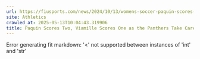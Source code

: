 ```yaml
---
url: https://fiusports.com/news/2024/10/13/womens-soccer-paquin-scores-2-viamille-scores-1-as-the-panthers-take-care-of-sam-houston.aspx
site: Athletics
crawled_at: 2025-05-13T10:04:43.319906
title: Paquin Scores Two, Viamille Scores One as the Panthers Take Care of Sam Houston - FIU Athletics
---
```


Error generating fit markdown: '<' not supported between instances of 'int' and 'str'